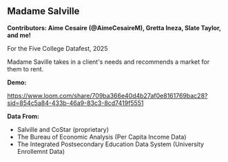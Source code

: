 ## Madame Salville

**Contributors: Aime Cesaire (@AimeCesaireM), Gretta Ineza, Slate Taylor, and me!**  

For the Five College Datafest, 2025   

Madame Saville takes in a client's needs and recommends a market for them to rent.

**Demo:**   

https://www.loom.com/share/709ba366e40d4b27af0e8161769bac28?sid=854c5a84-433b-46a9-83c3-8cd7419f5551

**Data From:**
* Salville and CoStar (proprietary)
* The Bureau of Economic Analysis (Per Capita Income Data)
* The Integrated Postsecondary Education Data System (University Enrollemnt Data)




    

